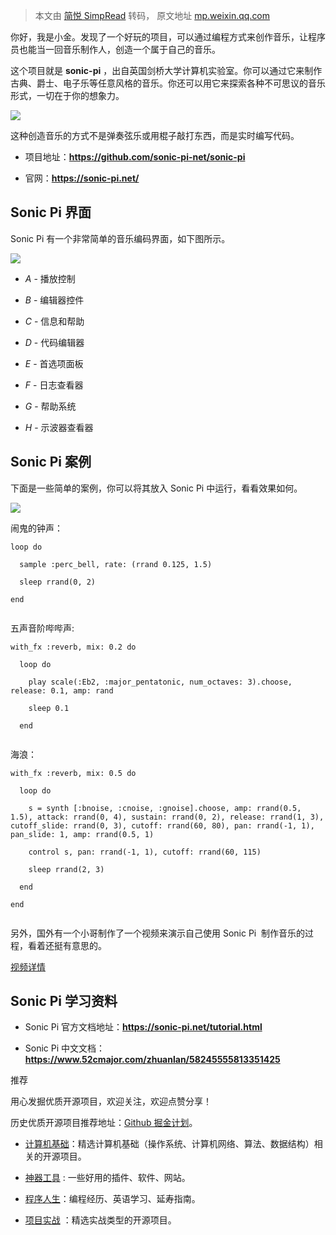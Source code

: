 > 本文由 [简悦 SimpRead](http://ksria.com/simpread/) 转码， 原文地址 [mp.weixin.qq.com](https://mp.weixin.qq.com/s?__biz=MzIwNDgzMzI3Mg==&mid=2247493386&idx=1&sn=6e7d1942d2626fafc4c0132285bb9551&chksm=97388f9da04f068b12f066507d84903799305e68c7a5cbf6cf1a2d4e6a1406aaf7d41b9bcc65&scene=178&cur_album_id=1571213952619954180#rd)

你好，我是小金。发现了一个好玩的项目，可以通过编程方式来创作音乐，让程序员也能当一回音乐制作人，创造一个属于自己的音乐。

这个项目就是 **sonic-pi** ，出自英国剑桥大学计算机实验室。你可以通过它来制作古典、爵士、电子乐等任意风格的音乐。你还可以用它来探索各种不可思议的音乐形式，一切在于你的想象力。

![](https://mmbiz.qpic.cn/mmbiz_png/BcyAypujBVYAcV8OIG3iazCnmibxiaV6YA6rSic0oRfBb3Beo4SDice08Jia2jhNRib3IMwF7wYugSKf6YlKj9iaenPOzw/640?wx_fmt=png)

这种创造音乐的方式不是弹奏弦乐或用棍子敲打东西，而是实时编写代码。

*   项目地址：**https://github.com/sonic-pi-net/sonic-pi**
    
*   官网：**https://sonic-pi.net/**
    

Sonic Pi 界面
-----------

Sonic Pi 有一个非常简单的音乐编码界面，如下图所示。

![](https://mmbiz.qpic.cn/mmbiz_png/BcyAypujBVYAcV8OIG3iazCnmibxiaV6YA6icue4ghlQlGkhwZSaicgGtg0x1A7dfiaic3NB0PIia58GOfa9cRIhXpuIPw/640?wx_fmt=png)

*   _A_ - 播放控制
    
*   _B_ - 编辑器控件
    
*   _C_ - 信息和帮助
    
*   _D_ - 代码编辑器
    
*   _E_ - 首选项面板
    
*   _F_ - 日志查看器
    
*   _G_ - 帮助系统
    
*   _H_ - 示波器查看器
    

Sonic Pi 案例
-----------

下面是一些简单的案例，你可以将其放入 Sonic Pi 中运行，看看效果如何。

![](https://mmbiz.qpic.cn/mmbiz_png/BcyAypujBVYAcV8OIG3iazCnmibxiaV6YA6HlEkHMI6Fvv38WMYEiaNKeC3FXQa47bP6FxpVIGhc7XYYH0Ik72h26w/640?wx_fmt=png)

闹鬼的钟声：

```
loop do

  sample :perc_bell, rate: (rrand 0.125, 1.5)

  sleep rrand(0, 2)

end


```

五声音阶哔哔声:

```
with_fx :reverb, mix: 0.2 do

  loop do

    play scale(:Eb2, :major_pentatonic, num_octaves: 3).choose, release: 0.1, amp: rand

    sleep 0.1

  end


```

海浪：

```
with_fx :reverb, mix: 0.5 do

  loop do

    s = synth [:bnoise, :cnoise, :gnoise].choose, amp: rrand(0.5, 1.5), attack: rrand(0, 4), sustain: rrand(0, 2), release: rrand(1, 3), cutoff_slide: rrand(0, 3), cutoff: rrand(60, 80), pan: rrand(-1, 1), pan_slide: 1, amp: rrand(0.5, 1)

    control s, pan: rrand(-1, 1), cutoff: rrand(60, 115)

    sleep rrand(2, 3)

  end

end


```

另外，国外有一个小哥制作了一个视频来演示自己使用 Sonic Pi  制作音乐的过程，看着还挺有意思的。

[视频详情](javascript:;)

Sonic Pi 学习资料
-------------

*   Sonic Pi 官方文档地址：**https://sonic-pi.net/tutorial.html**
    
*   Sonic Pi 中文文档：**https://www.52cmajor.com/zhuanlan/58245555813351425**
    

推荐

用心发掘优质开源项目，欢迎关注，欢迎点赞分享！

历史优质开源项目推荐地址：[Github 掘金计划](https://mp.weixin.qq.com/mp/appmsgalbum?__biz=MzIwNDgzMzI3Mg==&action=getalbum&album_id=1571213952619954180#wechat_redirect)。

*   [计算机基础](https://mp.weixin.qq.com/mp/appmsgalbum?action=getalbum&album_id=1635325633234780161&__biz=MzIwNDgzMzI3Mg==#wechat_redirect)：精选计算机基础（操作系统、计算机网络、算法、数据结构）相关的开源项目。
    
*   [神器工具](https://mp.weixin.qq.com/mp/appmsgalbum?__biz=MzIwNDgzMzI3Mg==&action=getalbum&album_id=1692140336665378820#wechat_redirect) : 一些好用的插件、软件、网站。
    
*   [程序人生](https://mp.weixin.qq.com/mp/appmsgalbum?__biz=MzIwNDgzMzI3Mg==&action=getalbum&album_id=2084343476975878144#wechat_redirect)：编程经历、英语学习、延寿指南。
    
*   [项目实战](https://mp.weixin.qq.com/mp/appmsgalbum?action=getalbum&album_id=1632590550748938241&__biz=MzIwNDgzMzI3Mg==#wechat_redirect) ：精选实战类型的开源项目。